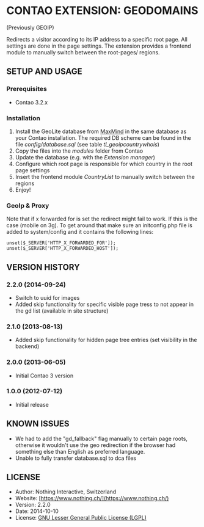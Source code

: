 # CONTAO EXTENSION: GEODOMAINS
(Previously GEOIP)

Redirects a visitor according to its IP address to a specific root page. All settings are done in the page settings. The extension provides a frontend module to manually switch between the root-pages/ regions.

## SETUP AND USAGE
### Prerequisites
 * Contao 3.2.x
 
### Installation
1. Install the GeoLite database from [MaxMind](http://www.maxmind.com/app/geoip_country) in the same database as your Contao installation. The required DB scheme can be found in the file _config/database.sql_ (see table _tl_geoipcountrywhois_)
2. Copy the files into the _modules_ folder from Contao
3. Update the database (e.g. with the _Extension manager_)
4. Configure which root page is responsible for which country in the root page settings
5. Insert the frontend module _CountryList_ to manually switch between the regions
6. Enjoy!

### GeoIp & Proxy

Note that if x forwarded for is set the redirect might fail to work. If this is the case (mobile on 3g). To get around
that make sure an initconfig.php file is added to system/config and it contains the following lines:

    unset($_SERVER['HTTP_X_FORWARDED_FOR']);
    unset($_SERVER['HTTP_X_FORWARDED_HOST']);

## VERSION HISTORY

### 2.2.0 (2014-09-24)

* Switch to uuid for images
* Added skip functionality for specific visible page tress to not appear in the gd list (available in site structure)

### 2.1.0 (2013-08-13)

* Added skip functionality for hidden page tree entries (set visibility in the backend)

### 2.0.0 (2013-06-05)

* Initial Contao 3 version
 
### 1.0.0 (2012-07-12)

* Initial release

## KNOWN ISSUES

 * We had to add the "gd_fallback" flag manually to certain page roots, otherwise it wouldn't use the geo redirection if
the browser had something else than English as preferred language.
 * Unable to fully transfer database.sql to dca files

## LICENSE
* Author:		Nothing Interactive, Switzerland
* Website: 		[https://www.nothing.ch/](https://www.nothing.ch/)
* Version: 		2.2.0
* Date: 		2014-10-10
* License: 		[GNU Lesser General Public License (LGPL)](http://www.gnu.org/licenses/lgpl.html)

